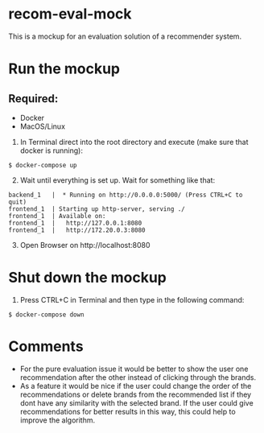 # recom-eval-mock

This is a mockup for an evaluation solution of a recommender system.

# Run the mockup

## Required:
- Docker
- MacOS/Linux

1. In Terminal direct into the root directory and execute (make sure that docker is running):

```
$ docker-compose up
```

2. Wait until everything is set up. Wait for something like that:

```
backend_1   |  * Running on http://0.0.0.0:5000/ (Press CTRL+C to quit)
frontend_1  | Starting up http-server, serving ./
frontend_1  | Available on:
frontend_1  |   http://127.0.0.1:8080
frontend_1  |   http://172.20.0.3:8080
```

3. Open Browser on http://localhost:8080

# Shut down the mockup

1. Press CTRL+C in Terminal and then type in the following command:

```
$ docker-compose down
```

# Comments

- For the pure evaluation issue it would be better to show the user one recommendation after the other instead of clicking through the brands.
- As a feature it would be nice if the user could change the order of the recommendations or delete brands from the recommended list if they dont have any similarity with the selected brand. If the user could give recommendations for better results in this way, this could help to improve the algorithm.
